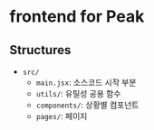 # frontend for Peak

## Structures

- `src/`
    - `main.jsx`: 소스코드 시작 부분
    - `utils/`: 유틸성 공용 함수
    - `components/`: 상황별 컴포넌트
    - `pages/`: 페이지
